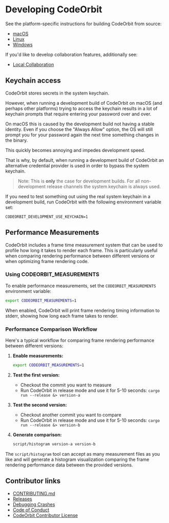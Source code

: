 # Developing CodeOrbit

See the platform-specific instructions for building CodeOrbit from source:

- [macOS](./development/macos.md)
- [Linux](./development/linux.md)
- [Windows](./development/windows.md)

If you'd like to develop collaboration features, additionally see:

- [Local Collaboration](./development/local-collaboration.md)

## Keychain access

CodeOrbit stores secrets in the system keychain.

However, when running a development build of CodeOrbit on macOS (and perhaps other
platforms) trying to access the keychain results in a lot of keychain prompts
that require entering your password over and over.

On macOS this is caused by the development build not having a stable identity.
Even if you choose the "Always Allow" option, the OS will still prompt you for
your password again the next time something changes in the binary.

This quickly becomes annoying and impedes development speed.

That is why, by default, when running a development build of CodeOrbit an alternative
credential provider is used in order to bypass the system keychain.

> Note: This is **only** the case for development builds. For all non-development
> release channels the system keychain is always used.

If you need to test something out using the real system keychain in a
development build, run CodeOrbit with the following environment variable set:

```
CODEORBIT_DEVELOPMENT_USE_KEYCHAIN=1
```

## Performance Measurements

CodeOrbit includes a frame time measurement system that can be used to profile how long it takes to render each frame. This is particularly useful when comparing rendering performance between different versions or when optimizing frame rendering code.

### Using CODEORBIT_MEASUREMENTS

To enable performance measurements, set the `CODEORBIT_MEASUREMENTS` environment variable:

```sh
export CODEORBIT_MEASUREMENTS=1
```

When enabled, CodeOrbit will print frame rendering timing information to stderr, showing how long each frame takes to render.

### Performance Comparison Workflow

Here's a typical workflow for comparing frame rendering performance between different versions:

1. **Enable measurements:**

   ```sh
   export CODEORBIT_MEASUREMENTS=1
   ```

2. **Test the first version:**

   - Checkout the commit you want to measure
   - Run CodeOrbit in release mode and use it for 5-10 seconds: `cargo run --release &> version-a`

3. **Test the second version:**

   - Checkout another commit you want to compare
   - Run CodeOrbit in release mode and use it for 5-10 seconds: `cargo run --release &> version-b`

4. **Generate comparison:**

   ```sh
   script/histogram version-a version-b
   ```

The `script/histogram` tool can accept as many measurement files as you like and will generate a histogram visualization comparing the frame rendering performance data between the provided versions.

## Contributor links

- [CONTRIBUTING.md](https://github.com/codeorbit-industries/CodeOrbit/blob/main/CONTRIBUTING.md)
- [Releases](./development/releases.md)
- [Debugging Crashes](./development/debugging-crashes.md)
- [Code of Conduct](https://CodeOrbit.dev/code-of-conduct)
- [CodeOrbit Contributor License](https://CodeOrbit.dev/cla)
